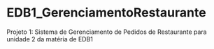 # EDB1_GerenciamentoRestaurante
Projeto 1: Sistema de Gerenciamento de Pedidos de Restaurante para unidade 2 da matéria de EDB1

